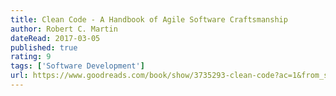 ```yaml
---
title: Clean Code - A Handbook of Agile Software Craftsmanship
author: Robert C. Martin
dateRead: 2017-03-05
published: true
rating: 9
tags: ['Software Development']
url: https://www.goodreads.com/book/show/3735293-clean-code?ac=1&from_search=true
---
```

